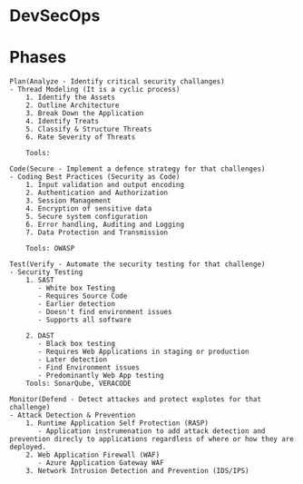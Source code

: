 # DevSecOps

# Phases
	Plan(Analyze - Identify critical security challanges)
	- Thread Modeling (It is a cyclic process)
		1. Identify the Assets
		2. Outline Architecture
		3. Break Down the Application
		4. Identify Treats
		5. Classify & Structure Threats
		6. Rate Severity of Threats	

		Tools:
		
	Code(Secure - Implement a defence strategy for that challenges)
	- Coding Best Practices (Security as Code)
		1. Input validation and output encoding
		2. Authentication and Authorization
		3. Session Management
		4. Encryption of sensitive data
		5. Secure system configuration
		6. Error handling, Auditing and Logging
		7. Data Protection and Transmission
		
		Tools: OWASP		
		
	Test(Verify - Automate the security testing for that challenge)
	- Security Testing
		1. SAST
		   - White box Testing
		   - Requires Source Code
		   - Earlier detection
		   - Doesn't find environment issues
		   - Supports all software
		   
		2. DAST
		   - Black box testing
		   - Requires Web Applications in staging or production
		   - Later detection 
		   - Find Environment issues
		   - Predominantly Web App testing
		Tools: SonarQube, VERACODE		   
		
	Monitor(Defend - Detect attackes and protect explotes for that challenge)
	- Attack Detection & Prevention
		1. Runtime Application Self Protection (RASP)
		   - Application instrumenation to add attack detection and prevention direcly to applications regardless of where or how they are deployed.
		2. Web Application Firewall (WAF)
		   - Azure Application Gateway WAF
		3. Network Intrusion Detection and Prevention (IDS/IPS)